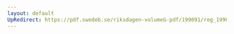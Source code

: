 ```yaml
---
layout: default
UpRedirect: https://pdf.swedeb.se/riksdagen-volumeG-pdf/199091/reg_199091/reg_199091_1067.pdf
---
```

